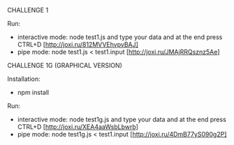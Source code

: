 CHALLENGE 1

Run:
- interactive mode: node test1.js   and type your data and at the end press CTRL+D [http://joxi.ru/812MVVEhvpvBAJ]
- pipe mode: node test1.js < test1.input [http://joxi.ru/JMAjRRQsznz5Ae]

CHALLENGE 1G (GRAPHICAL VERSION)

Installation:
- npm install

Run:
- interactive mode: node test1g.js   and type your data and at the end press CTRL+D [http://joxi.ru/XEA4aaWsbLbwrb]
- pipe mode: node test1g.js < test1.input [http://joxi.ru/4DmB77yS090g2P]
